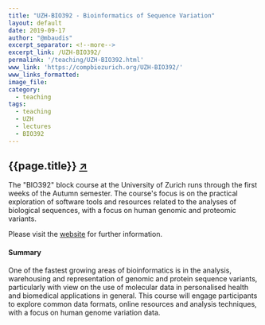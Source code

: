 ```yaml
---
title: "UZH-BIO392 - Bioinformatics of Sequence Variation"
layout: default
date: 2019-09-17
author: "@mbaudis"
excerpt_separator: <!--more-->
excerpt_link: /UZH-BIO392/
permalink: '/teaching/UZH-BIO392.html'
www_link: 'https://compbiozurich.org/UZH-BIO392/'
www_links_formatted:
image_file:
category:
  - teaching
tags:
  - teaching
  - UZH
  - lectures
  - BIO392
---
```


## {{page.title}} [↗︎](https://compbiozurich.org/UZH-BIO392/)

The "BIO392" block course at the University of Zurich runs through the first weeks of the
Autumn semester. The course's focus is on the practical exploration of software tools and
resources related to the analyses of biological sequences, with a focus on human genomic
and proteomic variants.

Please visit the [website](https://compbiozurich.org/UZH-BIO390/) for further information.

<!--more-->

#### Summary

One of the fastest growing areas of bioinformatics is in the analysis, warehousing and representation of genomic and protein sequence variants, particularly with view on the use of molecular data in personalised health and biomedical applications in general. This course will engage participants to explore common data formats, online resources and analysis techniques, with a focus on human genome variation data.
